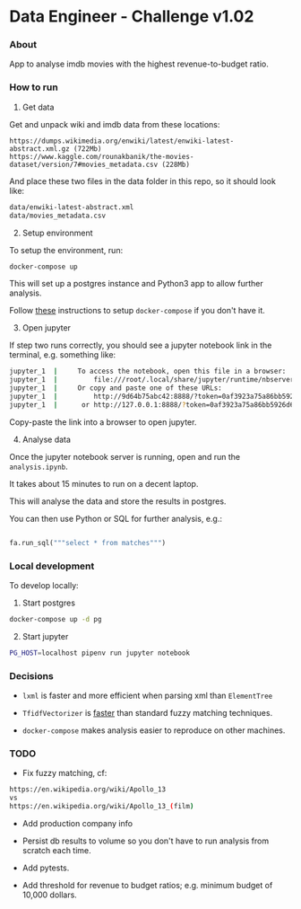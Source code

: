 # Data Engineer - Challenge v1.02

### About

App to analyse imdb movies with the highest revenue-to-budget ratio.

### How to run

1) Get data

Get and unpack wiki and imdb data from these locations: 

    https://dumps.wikimedia.org/enwiki/latest/enwiki-latest-abstract.xml.gz (722Mb)
    https://www.kaggle.com/rounakbanik/the-movies-dataset/version/7#movies_metadata.csv (228Mb)

And place these two files in the data folder in this repo, so it should look like:

```bash
data/enwiki-latest-abstract.xml
data/movies_metadata.csv
```

2) Setup environment

To setup the environment, run:

```bash
docker-compose up
```

This will set up a postgres instance and Python3 app to allow further analysis.

Follow [these](https://docs.docker.com/compose/install/) instructions to setup `docker-compose` if you don't have it.

3) Open jupyter

If step two runs correctly, you should see a jupyter notebook link in the terminal, e.g. something like:

```bash
jupyter_1  |     To access the notebook, open this file in a browser:
jupyter_1  |         file:///root/.local/share/jupyter/runtime/nbserver-1-open.html
jupyter_1  |     Or copy and paste one of these URLs:
jupyter_1  |         http://9d64b75abc42:8888/?token=0af3923a75a86bb5926d66d670a9b31aa92e09d190772c1b
jupyter_1  |      or http://127.0.0.1:8888/?token=0af3923a75a86bb5926d66d670a9b31aa92e09d190772c1b
```

Copy-paste the link into a browser to open jupyter.

4) Analyse data

Once the jupyter notebook server is running, open and run the `analysis.ipynb`.

It takes about 15 minutes to run on a decent laptop.

This will analyse the data and store the results in postgres.

You can then use Python or SQL for further analysis, e.g.:

```python

fa.run_sql("""select * from matches""")

```

### Local development

To develop locally:

1) Start postgres

```bash
docker-compose up -d pg
```

2) Start jupyter

```bash
PG_HOST=localhost pipenv run jupyter notebook
```

### Decisions

- `lxml` is faster and more efficient when parsing xml than `ElementTree`

- `TfidfVectorizer` is [faster](https://towardsdatascience.com/fuzzy-matching-at-scale-84f2bfd0c536) than standard 
fuzzy matching techniques.

- `docker-compose` makes analysis easier to reproduce on other machines.

### TODO

- Fix fuzzy matching, cf:
```bash
https://en.wikipedia.org/wiki/Apollo_13
vs
https://en.wikipedia.org/wiki/Apollo_13_(film)
```

- Add production company info

- Persist db results to volume so you don't have to run analysis from scratch each time.

- Add pytests.

- Add threshold for revenue to budget ratios; e.g. minimum budget of 10,000 dollars.
